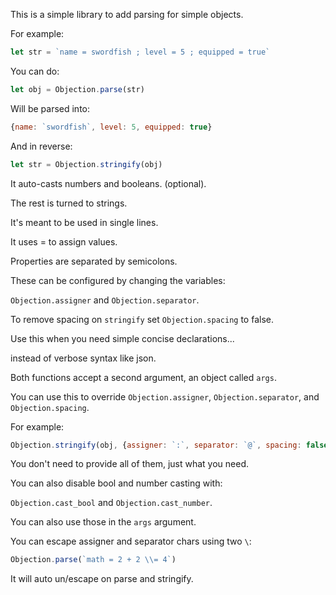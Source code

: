 This is a simple library to add parsing for simple objects.

For example:

```js
let str = `name = swordfish ; level = 5 ; equipped = true`
```

You can do:

```js
let obj = Objection.parse(str)
```

Will be parsed into:

```js
{name: `swordfish`, level: 5, equipped: true}
```

And in reverse:

```js
let str = Objection.stringify(obj)
```

It auto-casts numbers and booleans. (optional).

The rest is turned to strings.

It's meant to be used in single lines.

It uses = to assign values.

Properties are separated by semicolons.

These can be configured by changing the variables:

`Objection.assigner` and `Objection.separator`.

To remove spacing on `stringify` set `Objection.spacing` to false.

Use this when you need simple concise declarations...

instead of verbose syntax like json.

Both functions accept a second argument, an object called `args`.

You can use this to override `Objection.assigner`, `Objection.separator`, and `Objection.spacing`.

For example:

```js
Objection.stringify(obj, {assigner: `:`, separator: `@`, spacing: false})
```

You don't need to provide all of them, just what you need.

You can also disable bool and number casting with:

`Objection.cast_bool` and `Objection.cast_number`.

You can also use those in the `args` argument.

You can escape assigner and separator chars using two `\`:

```js
Objection.parse(`math = 2 + 2 \\= 4`)
```

It will auto un/escape on parse and stringify.